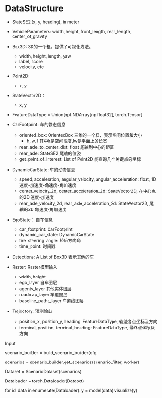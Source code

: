 # DataStructure
- StateSE2 (x, y, heading), in meter

- VehicleParameters: width, height, front_length, rear_length, center_of_gravity

- Box3D: 3D的一个框。提供了可视化方法。
  - width, height, length, yaw
  - label, score
  - velocity, etc

- Point2D:
  - x, y

- StateVector2D：
  - x, y

- FeatureDataType = Union[npt.NDArray[np.float32], torch.Tensor]

- CarFootprint: 车的静态信息
  - oriented_box: OrientedBox 三维的一个框，表示空间位置和大小
    - h, w, l 其中h是空间高度,lw是平面上的长宽
  - rear_axle_to_center_dist: float 尾轴到中心的距离
  - rear_axle: StateSE2 尾轴的位姿
  - get_point_of_interest: List of Point2D 能查询几个关键点的坐标

- DynamicCarState: 车的动态信息
  - speed, acceleration, angular_velocity, angular_acceleration: float, 1D 速度-加速度-角速度-角加速度
  - center_velocity_2d, center_acceleration_2d: StateVector2D, 在中心点的2D 速度-加速度
  - rear_axle_velocity_2d, rear_axle_acceleration_2d: StateVector2D, 尾轴的2D 角速度-角加速度

- EgoState： 自车信息
  - car_footprint: CarFootprint
  - dynamic_car_state: DynamicCarState
  - tire_steering_angle: 轮胎方向角
  - time_point: 时间戳

- Detections: A List of Box3D 表示其他的车

- Raster: Raster模型输入
  - width, height
  - ego_layer 自车图层
  - agents_layer 其他实体图层
  - roadmap_layer 车道图层
  - baseline_paths_layer 车道线图层

- Trajectory: 预测输出
  - position_x, position_y, heading: FeatureDataType, 轨迹各点坐标及方向
  - terminal_position, terminal_heading: FeatureDataType, 最终点坐标及方向



Input:

scenario_builder = build_scenario_builder(cfg)

scenarios = scenario_builder.get_scenarios(scenario_filter, worker)

Dataset = ScenarioDataset(scenarios)

Dataloader = torch.Dataloader(Dataset)

for id, data in enumerate(Dataloader):
  y = model(data)
  visualize(y)